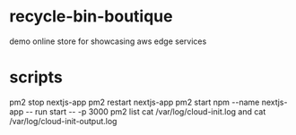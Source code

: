 # recycle-bin-boutique
demo online store for showcasing aws edge services

# scripts
pm2 stop nextjs-app
pm2 restart nextjs-app
pm2 start npm --name nextjs-app -- run start -- -p 3000
pm2 list
cat /var/log/cloud-init.log and
cat /var/log/cloud-init-output.log
